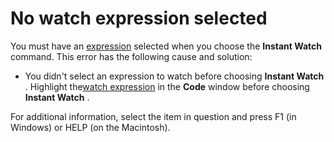 
# No watch expression selected

You must have an [expression](b8bdf64f-5920-1ae9-16d0-b26d09524a30.md) selected when you choose the **Instant Watch** command. This error has the following cause and solution:



- You didn't select an expression to watch before choosing  **Instant Watch** . Highlight the[watch expression](b8bdf64f-5920-1ae9-16d0-b26d09524a30.md) in the **Code** window before choosing **Instant Watch** .
    

For additional information, select the item in question and press F1 (in Windows) or HELP (on the Macintosh).
